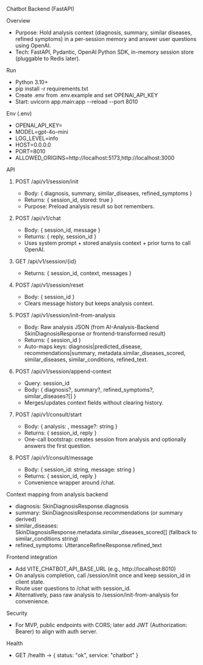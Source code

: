 Chatbot Backend (FastAPI)

Overview
- Purpose: Hold analysis context (diagnosis, summary, similar diseases, refined symptoms) in a per-session memory and answer user questions using OpenAI.
- Tech: FastAPI, Pydantic, OpenAI Python SDK, in-memory session store (pluggable to Redis later).

Run
- Python 3.10+
- pip install -r requirements.txt
- Create .env from .env.example and set OPENAI_API_KEY
- Start: uvicorn app.main:app --reload --port 8010

Env (.env)
- OPENAI_API_KEY=
- MODEL=gpt-4o-mini
- LOG_LEVEL=info
- HOST=0.0.0.0
- PORT=8010
- ALLOWED_ORIGINS=http://localhost:5173,http://localhost:3000

API
1) POST /api/v1/session/init
   - Body: { diagnosis, summary, similar_diseases, refined_symptoms }
   - Returns: { session_id, stored: true }
   - Purpose: Preload analysis result so bot remembers.

2) POST /api/v1/chat
   - Body: { session_id, message }
   - Returns: { reply, session_id }
   - Uses system prompt + stored analysis context + prior turns to call OpenAI.

3) GET /api/v1/session/{id}
   - Returns: { session_id, context, messages }

4) POST /api/v1/session/reset
   - Body: { session_id }
   - Clears message history but keeps analysis context.

5) POST /api/v1/session/init-from-analysis
   - Body: Raw analysis JSON (from AI-Analysis-Backend SkinDiagnosisResponse or frontend-transformed result)
   - Returns: { session_id }
   - Auto-maps keys: diagnosis|predicted_disease, recommendations|summary, metadata.similar_diseases_scored, similar_diseases, similar_conditions, refined_text.

6) POST /api/v1/session/append-context
   - Query: session_id
   - Body: { diagnosis?, summary?, refined_symptoms?, similar_diseases?[] }
   - Merges/updates context fields without clearing history.

7) POST /api/v1/consult/start
   - Body: { analysis: <SkinDiagnosisResponse-like JSON>, message?: string }
   - Returns: { session_id, reply }
   - One-call bootstrap: creates session from analysis and optionally answers the first question.

8) POST /api/v1/consult/message
   - Body: { session_id: string, message: string }
   - Returns: { session_id, reply }
   - Convenience wrapper around /chat.

Context mapping from analysis backend
- diagnosis: SkinDiagnosisResponse.diagnosis
- summary: SkinDiagnosisResponse.recommendations (or summary derived)
- similar_diseases: SkinDiagnosisResponse.metadata.similar_diseases_scored[] (fallback to similar_conditions string)
- refined_symptoms: UtteranceRefineResponse.refined_text

Frontend integration
- Add VITE_CHATBOT_API_BASE_URL (e.g., http://localhost:8010)
- On analysis completion, call /session/init once and keep session_id in client state.
- Route user questions to /chat with session_id.
- Alternatively, pass raw analysis to /session/init-from-analysis for convenience.

Security
- For MVP, public endpoints with CORS; later add JWT (Authorization: Bearer) to align with auth server.

Health
- GET /health → { status: "ok", service: "chatbot" }
